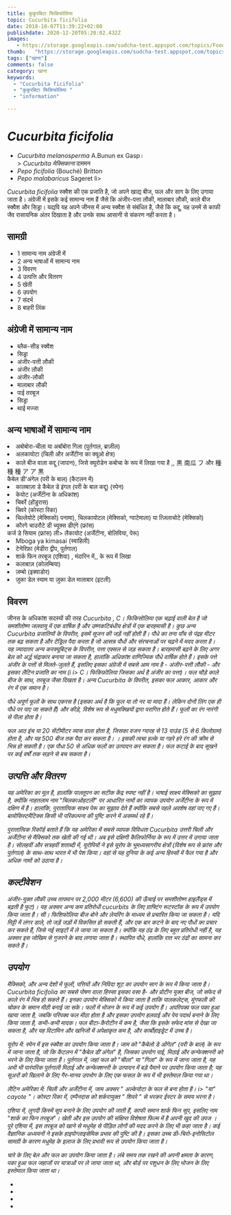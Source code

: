 ```yaml
---
title: कुकुरबिटा फिकिफोलिया 
topic: Cucurbita ficifolia
date: 2018-10-07T11:39:22+02:00
publishdate: 2020-12-20T05:20:02.432Z
images: 
   - https://storage.googleapis.com/sudcha-test.appspot.com/topics/Food/cucurbita_ficifolia/1.jpeg
thumb:   "https://storage.googleapis.com/sudcha-test.appspot.com/topics/Food/cucurbita_ficifolia/thumb.jpeg"
tags: ["खाना"]
comments: false
category: खाना
keywords: 
  - "Cucurbita ficifolia"
  - "कुकुरबिटा फिकिफोलिया "
  - "information"

---
```

<h1> <i> Cucurbita ficifolia </i> </h1> <p> </p> <ul> <li> <i> Cucurbita melanosperma </i> A.Bunun ex Gasp। </li> </li> > <i> Cucurbita मेक्सिकाना </i> दाममन </li> <li> <i> Pepo ficifolia </i> (Bouché) Britton </li> <li> <i> Pepo malabaricus </i> Sageret </i> li> </ul> <p> <i> Cucurbita ficifolia </i> स्क्वैश की एक प्रजाति है, जो अपने खाद्य बीज, फल और साग के लिए उगाया जाता है। अंग्रेजी में इसके कई सामान्य नाम हैं जैसे कि अंजीर-पत्ता लौकी, मालाबार लौकी, काले बीज स्क्वैश और सिड्रा। यद्यपि यह अपने जीनस में अन्य स्क्वैश से संबंधित है, जैसे कि कद्दू, यह उनमें से काफी जैव रासायनिक अंतर दिखाता है और उनके साथ आसानी से संकरण नहीं करता है। </p> <h2> सामग्री </h2> <ul> <li> 1 सामान्य नाम अंग्रेजी में </li> <li> 2 अन्य भाषाओं में सामान्य नाम </li> <li> 3 विवरण </li> <li> 4 उत्पत्ति और वितरण </li> <li> 5 खेती </li > <li> 6 उपयोग </li> <li> 7 संदर्भ </li> <li> 8 बाहरी लिंक </li> </ul> <h2> अंग्रेजी में सामान्य नाम </h2> <ul> <li> ब्लैक-सीड स्क्वैश </li> <li> सिड्रा </li> <li> अंजीर-पत्ती लौकी </li> <li> अंजीर लौकी </li> <li> अंजीर-लौकी </li> <li> मालाबार लौकी </li> <li> पाई तरबूज </li> <li> सिड्रा </li> <li> थाई मज्जा </li> </ul> <h2> अन्य भाषाओं में सामान्य नाम </h2 <<ul > <li> अबोबोरा-चीला या अबॉबोरा गिला (पुर्तगाल, ब्राज़ील) </li> <li> अलकायोटा (चिली और अर्जेंटीना का क्यूओ क्षेत्र) </li> <li> काले बीज वाला कद्दू (जापान), जिसे क्युरोडेन कबोचा के रूप में लिखा गया है ,, 黒 南瓜 フ और 種 種 種 ア ア 黒 </li> </li> </li> कैबेल डी'अंगेल (परी के बाल) (कैटलन में) </li> <li> कालबाज़ा डे कैबेल डे इंगल (परी के बाल कद्दू) (स्पेन) </li> <li> केयोट (अर्जेंटीना के अधिकांश) </li> <li> चिबर्रे (होंडुरास) </li> <li> चिवरे (कोस्टा रिका) </li> <li> चिल्लेयोटे (मेक्सिको) पनामा), चिलकायोटल (मेक्सिको, ग्वाटेमाला) या त्ज़िलाचोटे (मेक्सिको) </li> <li> कौरगे चाउरौटे डी च्यूक्स डीएंगे (फ्रांस) </li> </b> कर्ज डे सियाम (फ्रांस) </li> </li> ली> लैकायोट (अर्जेंटीना, बोलिविया, पेरू) </li> <li> Mboga ya kimasai (स्वाहिली) </li> <li> टेनेरिफ़ा (मेडीरा द्वीप, पुर्तगाल) </li> <li> शार्क फिन तरबूज (एशिया) , मंदारिन में,, के रूप में लिखा </li> <li> कलाबाज़ (कोलम्बिया) </li> <li> ज़म्बो (इक्वाडोर) </li> <li> ज़ुका डेल स्याम या ज़ुका डेल मालाबार (इटली) </li> </ul> <h2> विवरण </h2> <p> जीनस के अधिकांश सदस्यों की तरह <i> Cucurbita </​​i>, <i> C। फिकिसोलिया </i> एक चढ़ाई वाली बेल है जो समशीतोष्ण जलवायु में एक वार्षिक है और उष्णकटिबंधीय क्षेत्रों में एक बारहमासी है। कुछ अन्य <i> Cucurbita </​​i> प्रजातियों के विपरीत, इसमें सूजन की जड़ें नहीं होती हैं। पौधे का तना पाँच से पंद्रह मीटर तक बढ़ सकता है और टेंड्रिल पैदा करता है जो आसन्न पौधों और संरचनाओं पर चढ़ने में मदद करता है। यह ज्यादातर अन्य करक्यूबिट्स के विपरीत, पत्ता एक्सल से जड़ सकता है। बारहमासी बढ़ने के लिए अगर बेल को अर्द्ध चंद्राकार बनाया जा सकता है, हालांकि अधिकांश वाणिज्यिक पौधे वार्षिक होते हैं। इसके पत्ते अंजीर के पत्तों से मिलते-जुलते हैं, इसलिए इसका अंग्रेजी में सबसे आम नाम है - अंजीर-पत्ती लौकी - और इसका लैटिन प्रजाति का नाम (i i> C। फिकिफ़ोलिया </i> जिसका अर्थ है अंजीर का पत्ता)। फल चौड़े काले बीज के साथ, तरबूज जैसा दिखता है। अन्य <i> Cucurbita </​​i> के विपरीत, इसका फल आकार, आकार और रंग में एक समान है। </p> <p> पौधे अपूर्ण फूलों के साथ एकरस है (इसका अर्थ है कि फूल या तो नर या मादा हैं। लेकिन दोनों लिंग एक ही पौधे पर पाए जा सकते हैं) और कीड़े, विशेष रूप से मधुमक्खियों द्वारा परागित होते हैं। फूलों का रंग नारंगी से पीला होता है। </p> <p> फल आठ इंच या 20 सेंटीमीटर व्यास वाला होता है, जिसका वजन ग्यारह से 13 पाउंड (5 से 6 किलोग्राम) होता है, और यह 500 बीज तक पैदा कर सकता है। । इसकी त्वचा हल्के या गहरे हरे रंग की क्रीम से भिन्न हो सकती है। एक पौधा 50 से अधिक फलों का उत्पादन कर सकता है। फल कटाई के बाद सूखने पर कई वर्षों तक सड़ने से बच सकता है। </p> <h2> उत्पत्ति और वितरण </h2> <p> यह अमेरिका का मूल है, हालांकि पालतूपन का सटीक केंद्र स्पष्ट नहीं है। भाषाई साक्ष्य मेक्सिको का सुझाव है, क्योंकि नाहतलाम नाम "चिलकाओहटली" पर आधारित नामों का व्यापक उपयोग अर्जेंटीना के रूप में दक्षिण में है। हालांकि, पुरातात्विक साक्ष्य पेरू का सुझाव देते हैं क्योंकि सबसे पहले अवशेष वहां पाए गए हैं। बायोसिस्टमैटिक्स किसी भी परिकल्पना की पुष्टि करने में असमर्थ रहे हैं। </p> <p> पुरातात्विक रिकॉर्ड बताते हैं कि यह अमेरिका में सबसे व्यापक विविधता <i> Cucurbita </​​i> उत्तरी चिली और अर्जेंटीना से मैक्सिको तक खेती की गई थी। अब इसे दक्षिणी कैलिफोर्निया के रूप में उत्तर में उगाया जाता है। सोलहवीं और सत्रहवीं शताब्दी में, यूरोपियों ने इसे यूरोप के भूमध्यसागरीय क्षेत्रों (विशेष रूप से फ्रांस और पुर्तगाल) के साथ-साथ भारत में भी पेश किया। वहां से यह दुनिया के कई अन्य हिस्सों में फैल गया है और अधिक नामों को उठाया है। </p> <h2> कल्टीवेशन </h2> <p> अंजीर-युक्त लौकी उच्च तापमान पर 2,000 मीटर (6,600) की ऊँचाई पर समशीतोष्ण हाइलैंड्स में बढ़ती है फुट)। यह अक्सर अन्य कम प्रतिरोधी cucurbits के लिए ग्राफ्टिंग रूटस्टॉक के रूप में उपयोग किया जाता है। <I> सी। फिशिफोलिया </i> बीज बोने और लेयरिंग के माध्यम से प्रचारित किया जा सकता है। यदि मिट्टी में लंगर डाले, तो जड़ें जड़ों में विकसित हो सकती हैं, और एक बार कटने के बाद नए पौधों का प्रचार कर सकते हैं, जिसे नई साइटों में ले जाया जा सकता है। क्योंकि यह ठंढ के लिए बहुत प्रतिरोधी नहीं है, यह अक्सर इस जोखिम से गुजरने के बाद लगाया जाता है। स्थापित पौधे, हालांकि रात भर ठंढों का सामना कर सकते हैं। </p> <h2> उपयोग </h2> <p> मैक्सिको, और अन्य देशों में फूलों, पत्तियों और निविदा शूट का उपयोग साग के रूप में किया जाता है। <I> Cucurbita ficifolia का सबसे पोषण वाला हिस्सा </i> इसका वसा है- और प्रोटीन युक्त बीज, जो सफेद से काले रंग में भिन्न हो सकते हैं। इनका उपयोग मेक्सिको में किया जाता है ताकि पालकलेट्स, मूंगफली की चोकर के समान मीठी बनाई जा सके। फलों में भोजन के रूप में कई उपयोग हैं। अपरिपक्व फल पका हुआ खाया जाता है, जबकि परिपक्व फल मीठा होता है और इसका उपयोग हलवाई और पेय पदार्थ बनाने के लिए किया जाता है, कभी-कभी मादक। फल बीटा-कैरोटीन में कम है, जैसा कि इसके सफेद मांस से देखा जा सकता है, और यह विटामिन और खनिजों में अपेक्षाकृत कम है, और कार्बोहाइड्रेट में उच्च है। </p> <p> यूरोप में: स्पेन में इस स्क्वैश का उपयोग किया जाता है। जाम को "कैबेलो डे ओंगेल" (परी के बाल) के रूप में जाना जाता है, जो कि कैटलन में "कैबेल डी'अंगेल" है, जिसका उपयोग पाई, मिठाई और कन्फेक्शनरी को भरने के लिए किया जाता है। पुर्तगाल में, जहां फल को "चीला" या "गिला" के रूप में जाना जाता है, यह अभी भी पारंपरिक पुर्तगाली मिठाई और कन्फेक्शनरी के उत्पादन में बड़े पैमाने पर उपयोग किया जाता है; यह सूअरों को खिलाने के लिए गैर-मानव उपभोग के लिए एक फसल के रूप में भी इस्तेमाल किया गया था। </p> <p> लैटिन अमेरिका में: चिली और अर्जेंटीना में, जाम अक्सर "<i> अल्केयोटा <//> के फल से बना होता है। i> "या" <i> cayote </i> "। कोस्टा रिका में, एम्पैनदास को शर्करायुक्त "<i> शिवरे </i>" से भरकर ईस्टर के समय भरना है। </p> <p> एशिया में, लुगदी किस्में सूप बनाने के लिए उपयोग की जाती हैं, काफी समान शार्क फिन सूप, इसलिए नाम "शार्क का फिन तरबूज"। खेती और इस उपयोग की संक्षिप्त विशेषता फिल्म में है <i> अपनी खुद की उपज </i>। पूरे एशिया में, इस तरबूज को खाने से मधुमेह से पीड़ित लोगों की मदद करने के लिए भी कहा जाता है। कई वैज्ञानिक अध्ययनों ने इसके हाइपोग्लाइसेमिक प्रभाव की पुष्टि की है। इसका उच्च डी-चिरो-इनोसिटोल सामग्री के कारण मधुमेह के इलाज के लिए प्रभावी रूप से उपयोग किया जाता है। </p> <p> चारे के लिए बेल और फल का उपयोग किया जाता है। लंबे समय तक रखने की अपनी क्षमता के कारण, पका हुआ फल जहाजों पर यात्राओं पर ले जाया जाता था, और बोर्ड पर पशुधन के लिए भोजन के लिए इस्तेमाल किया जाता था। </p> <ul> <li> </li> <li> </li > <li> </li> <li> </li> </ul> 